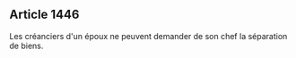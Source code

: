 Article 1446
----
Les créanciers d'un époux ne peuvent demander de son chef la séparation de
biens.
